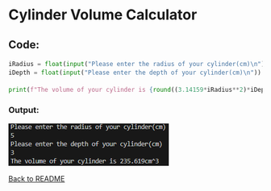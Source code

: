# Cylinder Volume Calculator

## Code:
```python
iRadius = float(input("Please enter the radius of your cylinder(cm)\n"))
iDepth = float(input("Please enter the depth of your cylinder(cm)\n"))

print(f"The volume of your cylinder is {round((3.14159*iRadius**2)*iDepth, 3)}cm^3")
```

### Output:
![An image containing the output of the code.](bin/CalculatorOutput.png)

[Back to README](README.md)